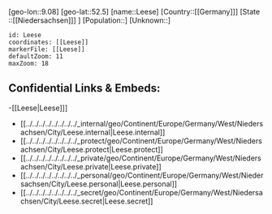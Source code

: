 ﻿---
location: [52.5,9.08]
mapzoom: [7,12] 
mapmarker: city 
type: City
tags:
- geo/City


SpocWebEntityId: 31910
isDeleted: false
confidential: public

---
[geo-lon::9.08]
[geo-lat::52.5]
[name::Leese]
[Country::[[Germany]]]
[State ::[[Niedersachsen]]] ]
[Population::]
[Unknown::]


```leaflet
id: Leese
coordinates: [[Leese]]
markerFile: [[Leese]]
defaultZoom: 11 
maxZoom: 18
```


## Confidential Links & Embeds: 
-[[Leese|Leese]]] 
- [[../../../../../../../../_internal/geo/Continent/Europe/Germany/West/Niedersachsen/City/Leese.internal|Leese.internal]] 
- [[../../../../../../../../_protect/geo/Continent/Europe/Germany/West/Niedersachsen/City/Leese.protect|Leese.protect]] 
- [[../../../../../../../../_private/geo/Continent/Europe/Germany/West/Niedersachsen/City/Leese.private|Leese.private]] 
- [[../../../../../../../../_personal/geo/Continent/Europe/Germany/West/Niedersachsen/City/Leese.personal|Leese.personal]] 
- [[../../../../../../../../_secret/geo/Continent/Europe/Germany/West/Niedersachsen/City/Leese.secret|Leese.secret]] 
